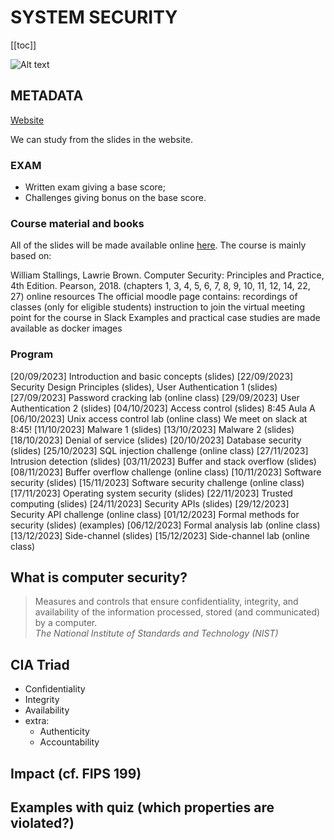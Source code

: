 # SYSTEM SECURITY

[[toc]]

![Alt text](image.png)

## METADATA

[Website](https://secgroup.dais.unive.it/teaching/system-security/)

We can study from the slides in the website.

### EXAM

- Written exam giving a base score;
- Challenges giving bonus on the base score.

### Course material and books

All of the slides will be made available online [here](https://secgroup.dais.unive.it/teaching/system-security/). The course is mainly based on:

William Stallings, Lawrie Brown. Computer Security: Principles and Practice, 4th Edition. Pearson, 2018. (chapters 1, 3, 4, 5, 6, 7, 8, 9, 10, 11, 12, 14, 22, 27)
online resources
The official moodle page contains:
recordings of classes (only for eligible students)
instruction to join the virtual meeting point for the course in Slack
Examples and practical case studies are made available as docker images

### Program

[20/09/2023] Introduction and basic concepts (slides)
[22/09/2023] Security Design Principles (slides), User Authentication 1 (slides)
[27/09/2023] Password cracking lab (online class)
[29/09/2023] User Authentication 2 (slides)
[04/10/2023] Access control (slides) 8:45 Aula A
[06/10/2023] Unix access control lab (online class)  We meet on slack at 8:45!
[11/10/2023] Malware 1 (slides)
[13/10/2023] Malware 2 (slides)
[18/10/2023] Denial of service (slides)
[20/10/2023] Database security (slides)
[25/10/2023] SQL injection challenge (online class)
[27/11/2023] Intrusion detection (slides)
[03/11/2023] Buffer and stack overflow (slides)
[08/11/2023] Buffer overflow challenge (online class)
[10/11/2023] Software security (slides)
[15/11/2023] Software security challenge  (online class)
[17/11/2023] Operating system security (slides)
[22/11/2023] Trusted computing (slides)
[24/11/2023] Security APIs (slides)
[29/12/2023] Security API challenge (online class)
[01/12/2023] Formal methods for security (slides) (examples)
[06/12/2023] Formal analysis lab (online class)
[13/12/2023] Side-channel (slides)
[15/12/2023] Side-channel lab (online class)

## What is computer security?
>
>Measures and controls that ensure confidentiality, integrity, and availability
>of the information processed, stored (and communicated) by a computer.  
> _The National Institute of Standards and Technology (NIST)_
>
## CIA Triad

- Confidentiality
- Integrity
- Availability
- extra:
  - Authenticity
  - Accountability

## Impact (cf. FIPS 199)

## Examples with quiz (which properties are violated?)
